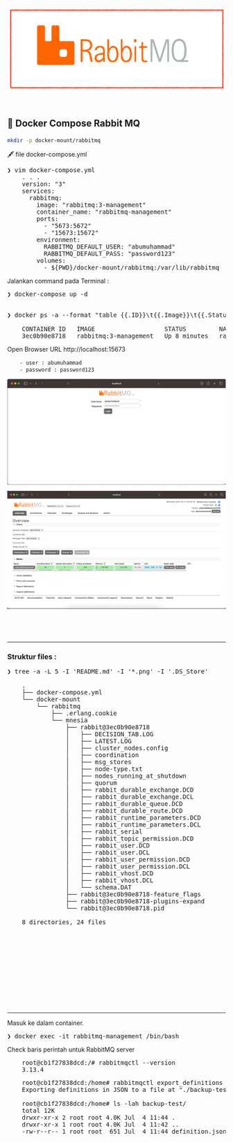 <p align="center">
    <img src="./gambar-petunjuk/rabbitmq_logo.png" alt="rabbitmq_logo" style="display: block; margin: 0 auto;">
</p>

&nbsp;

## 🪭 Docker Compose Rabbit MQ

```bash
mkdir -p docker-mount/rabbitmq
```

🖋️ file docker-compose.yml
<pre>
❯ vim docker-compose.yml
    . . .
    version: "3"
    services:
      rabbitmq:
        image: "rabbitmq:3-management"
        container_name: "rabbitmq-management"
        ports:
          - "5673:5672"
          - "15673:15672"
        environment:
          RABBITMQ_DEFAULT_USER: "abumuhammad"
          RABBITMQ_DEFAULT_PASS: "password123"
        volumes:
          - ${PWD}/docker-mount/rabbitmq:/var/lib/rabbitmq
</pre>

Jalankan command pada Terminal :
<pre>
❯ docker-compose up -d


❯ docker ps -a --format "table {{.ID}}\t{{.Image}}\t{{.Status}}\t{{.Names}}\t{{.Ports}}"

    CONTAINER ID   IMAGE                   STATUS         NAMES                 PORTS
    3ec0b90e8718   rabbitmq:3-management   Up 8 minutes   rabbitmq-management   4369/tcp, 5671/tcp, 15671/tcp, 15691-15692/tcp, 25672/tcp, 0.0.0.0:5673->5672/tcp, 0.0.0.0:15673->15672/tcp
</pre>

Open Browser
    URL http://localhost:15673

        - user : abumuhammad
        - password : password123

<p align="center">
    <img src="./gambar-petunjuk/001_rabbitmq-authorization.png" alt="rabbitmq-authorization" style="display: block; margin: 0 auto;">
</p>

<p align="center">
    <img src="./gambar-petunjuk/002_rabbitmq-authorization.png" alt="rabbitmq-authorization" style="display: block; margin: 0 auto;">
</p>

&nbsp;

&nbsp;

---

### Struktur files :
<pre>
❯ tree -a -L 5 -I 'README.md' -I '*.png' -I '.DS_Store'

    .
    ├── docker-compose.yml
    └── docker-mount
        └── rabbitmq
            ├── .erlang.cookie
            └── mnesia
                ├── rabbit@3ec0b90e8718
                │   ├── DECISION_TAB.LOG
                │   ├── LATEST.LOG
                │   ├── cluster_nodes.config
                │   ├── coordination
                │   ├── msg_stores
                │   ├── node-type.txt
                │   ├── nodes_running_at_shutdown
                │   ├── quorum
                │   ├── rabbit_durable_exchange.DCD
                │   ├── rabbit_durable_exchange.DCL
                │   ├── rabbit_durable_queue.DCD
                │   ├── rabbit_durable_route.DCD
                │   ├── rabbit_runtime_parameters.DCD
                │   ├── rabbit_runtime_parameters.DCL
                │   ├── rabbit_serial
                │   ├── rabbit_topic_permission.DCD
                │   ├── rabbit_user.DCD
                │   ├── rabbit_user.DCL
                │   ├── rabbit_user_permission.DCD
                │   ├── rabbit_user_permission.DCL
                │   ├── rabbit_vhost.DCD
                │   ├── rabbit_vhost.DCL
                │   └── schema.DAT
                ├── rabbit@3ec0b90e8718-feature_flags
                ├── rabbit@3ec0b90e8718-plugins-expand
                └── rabbit@3ec0b90e8718.pid

    8 directories, 24 files
</pre>

&nbsp;

&nbsp;

&nbsp;

&nbsp;

&nbsp;

&nbsp;

---

Masuk ke dalam container.
<pre>
❯ docker exec -it rabbitmq-management /bin/bash
</pre>
Check baris perintah untuk RabbitMQ server
<pre>
    root@cb1f27838dcd:/# rabbitmqctl --version
    3.13.4
</pre>
<pre>
    root@cb1f27838dcd:/home# rabbitmqctl export_definitions ./backup-test/definition.json
    Exporting definitions in JSON to a file at "./backup-test/definition.json" ...

    root@cb1f27838dcd:/home# ls -lah backup-test/
    total 12K
    drwxr-xr-x 2 root root 4.0K Jul  4 11:44 .
    drwxr-xr-x 1 root root 4.0K Jul  4 11:42 ..
    -rw-r--r-- 1 root root  651 Jul  4 11:44 definition.json
</pre>